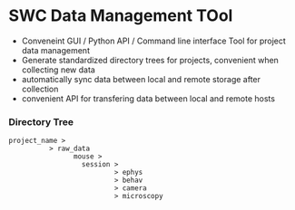 # SWC Data Management TOol

- Conveneint GUI / Python API / Command line interface Tool for project data management
- Generate standardized directory trees for projects, convenient when collecting new data
- automatically sync data between local and remote storage after collection
- convenient API for transfering data between local and remote hosts

### Directory Tree
```
project_name >
          > raw_data
                mouse >
                  session >
                          > ephys
                          > behav
                          > camera
                          > microscopy
```                      
                          
